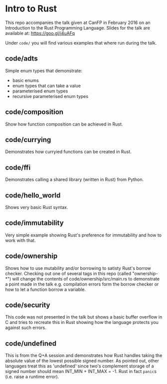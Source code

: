 # Intro to Rust

This repo accompanies the talk given at CanFP in February 2016 on an Introduction to the Rust Programming Language.
Slides for the talk are available at: https://goo.gl/j4uAFq

Under `code/` you will find various examples that where run during the talk.

## code/adts
Simple enum types that demonstrate:
 * basic enums
 * enum types that can take a value
 * parameterised enum types
 * recursive parameterised enum types

## code/composition
Show how function composition can be achieved in Rust.

## code/currying
Demonstrates how curryied functions can be created in Rust.

## code/ffi
Demonstrates calling a shared library (written in Rust) from Python.

## code/hello_world
Shows very basic Rust syntax.

## code/immutability
Very simple example showing Rust's preference for immutability and how to work with that.

## code/ownership
Shows how to use mutability and/or borrowing to satisty Rust's borrow checker. Checking out one of several tags in this repo (called "ownership-*") will change the contents of code/ownership/src/main.rs to demonstrate a point made in the talk e.g. compilation errors form the borrow checker or how to let a function borrow a variable.

## code/security
This code was not presented in the talk but shows a basic buffer overflow in C and tries to recreate this in Rust showing how the language protects you against such errors.

## code/undefined
This is from the Q+A session and demonstrates how Rust handles taking the absolute value of the lowest possible signed number.  As pointed out, other languages treat this as 'undefined' since two's complement storage of a signed number should mean INT_MIN + INT_MAX = -1. Rust in fact `panic`s (i.e. raise a runtime error).
